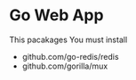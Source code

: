 # Go Web App

This pacakages You must install
<ul>
  <li>github.com/go-redis/redis</li>
  <li>github.com/gorilla/mux</li>
</ul>